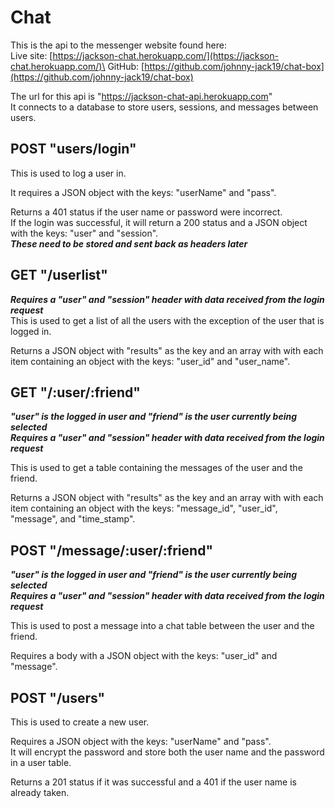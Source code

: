 # Chat
This is the api to the messenger website found here:\
Live site: [https://jackson-chat.herokuapp.com/](https://jackson-chat.herokuapp.com/)\
GitHub: [https://github.com/johnny-jack19/chat-box](https://github.com/johnny-jack19/chat-box)

The url for this api is "https://jackson-chat-api.herokuapp.com" \
It connects to a database to store users, sessions, and messages between users.

## POST "users/login"
This is used to log a user in.

It requires a JSON object with the keys: "userName" and "pass".

Returns a 401 status if the user name or password were incorrect.\
If the login was successful, it will return a 200 status and a JSON object with the keys: "user" and "session".\
***These need to be stored and sent back as headers later***

## GET "/userlist"
***Requires a "user" and "session" header with data received from the login request***\
This is used to get a list of all the users with the exception of the user that is logged in.

Returns a JSON object with "results" as the key and an array with with each item containing an object with the keys: "user_id" and "user_name".

## GET "/:user/:friend"
***"user" is the logged in user and "friend" is the user currently being selected***\
***Requires a "user" and "session" header with data received from the login request***

This is used to get a table containing the messages of the user and the friend.

Returns a JSON object with "results" as the key and an array with with each item containing an object with the keys: "message_id", "user_id", "message", and "time_stamp".

## POST "/message/:user/:friend"
***"user" is the logged in user and "friend" is the user currently being selected***\
***Requires a "user" and "session" header with data received from the login request***

This is used to post a message into a chat table between the user and the friend.

Requires a body with a JSON object with the keys: "user_id" and "message".

## POST "/users"
This is used to create a new user.

Requires a JSON object with the keys: "userName" and "pass".\
It will encrypt the password and store both the user name and the password in a user table.

Returns a 201 status if it was successful and a 401 if the user name is already taken.
